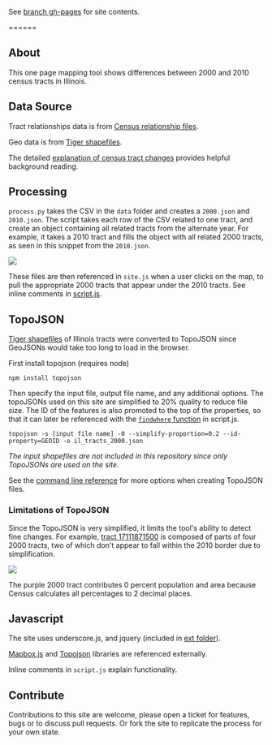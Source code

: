See [branch gh-pages](https://github.com/developmentseed/census-tracts/tree/gh-pages) for site contents.

======

## About

This one page mapping tool shows differences between 2000 and 2010 census tracts in Illinois.

## Data Source

Tract relationships data is from [Census relationship files](https://www.census.gov/geo/maps-data/data/relationship.html).

Geo data is from [Tiger shapefiles](https://www.census.gov/geo/maps-data/data/tiger-line.html).

The detailed [explanation of census tract changes](https://www.census.gov/geo/maps-data/data/pdfs/rel/tractrelfile.pdf) provides helpful background reading. 

## Processing

`process.py` takes the CSV in the `data` folder and creates a `2000.json` and `2010.json`. The script takes each row of the CSV related to one tract, and create an object containing all related tracts from the alternate year. For example, it takes a 2010 tract and fills the object with all related 2000 tracts, as seen in this snippet from the `2010.json`.

![](http://i.imgur.com/2mBj9QK.png)


These files are then referenced in `site.js` when a user clicks on the map, to pull the appropriate 2000 tracts that appear under the 2010 tracts. See inline comments in [script.js](https://github.com/developmentseed/census-tracts/blob/gh-pages/script.js#L77). 


## TopoJSON

[Tiger shapefiles](https://www.census.gov/geo/maps-data/data/tiger-line.html) of Illinois tracts were converted to TopoJSON since GeoJSONs would take too long to load in the browser. 

First install topojson (requires node)

`npm install topojson`

Then specify the input file, output file name, and any additional options. The topoJSONs used on this site are simplified to 20% quality to reduce file size. The ID of the features is also promoted to the top of the properties, so that it can later be referenced with the [`findwhere` function](https://github.com/developmentseed/census-tracts/blob/gh-pages/script.js#L84) in script.js. 

`topojson -s [input file name] -0 --simplify-proportion=0.2 --id-property=GEOID -o il_tracts_2000.json`

*The input shapefiles are not included in this repository since only TopoJSONs are used on the site.*

See the [command line reference](https://github.com/mbostock/topojson/wiki/Command-Line-Reference#properties) for more options when creating TopoJSON files.

### Limitations of TopoJSON


Since the TopoJSON is very simplified, it limits the tool's ability to detect fine changes. For example, [tract 17111871500](http://developmentseed.org/census-tracts/#17111871500) is composed of parts of four 2000 tracts, two of which don't appear to fall within the 2010 border due to simplification. 

[![](http://i.imgur.com/FV3iStz.png)](
http://developmentseed.org/census-tracts/#17111871500)

The purple 2000 tract contributes 0 percent population and area because Census calculates all percentages to 2 decimal places. 

## Javascript

The site uses underscore.js, and jquery (included in [ext folder](https://github.com/developmentseed/census-tracts/tree/gh-pages/ext)). 

[Mapbox.js](mapbox.com/mapbox.js) and [Topojson](https://github.com/mbostock/topojson) libraries are referenced externally. 


Inline comments in `script.js` explain functionality. 

## Contribute

Contributions to this site are welcome, please open a ticket for features, bugs or to discuss pull requests. Or fork the site to replicate the process for your own state. 